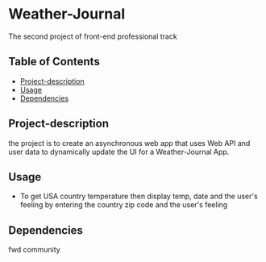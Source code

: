 # Weather-Journal

The second project of front-end professional track

## Table of Contents

  * [Project-description](#Project-description)
  * [Usage](#Usage)
  * [Dependencies](#Dependencies)
>
>
## Project-description

the project is to create an asynchronous web app that uses Web API and user data to dynamically update the UI for a Weather-Journal App.


>
>

## Usage

* To get USA country temperature then display temp, date and the user's feeling by entering the country zip code and the user's feeling
>
>

## Dependencies

fwd community
